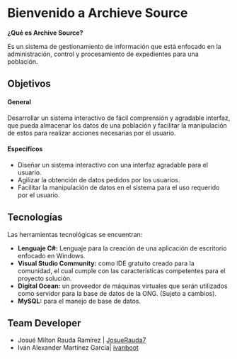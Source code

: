 # Bienvenido a Archieve Source

**¿Qué es Archive Source?**

Es un sistema de gestionamiento de información que está enfocado en la administración, control y procesamiento de expedientes para una población.

## Objetivos

#### General

Desarrollar un sistema interactivo de fácil comprensión y agradable interfaz, que pueda almacenar los datos de una población y facilitar la manipulación de estos para realizar acciones necesarias por el usuario.

#### Específicos

- Diseñar un sistema interactivo con una interfaz agradable para el usuario.
-  Agilizar la obtención de datos pedidos por los usuarios.
- Facilitar la manipulación de datos en el sistema para el uso requerido por el usuario.

## Tecnologías

Las herramientas tecnológicas se encuentran:
- **Lenguaje C#:** Lenguaje para la creación de una aplicación de escritorio enfocado en Windows.
- **Visual Studio Community:** como IDE gratuito creado para la comunidad, el cual cumple con las características competentes para el proyecto solución.
- **Digital Ocean:** un proveedor de máquinas virtuales que serán utilizados como servidor para la base de datos de la ONG. (Sujeto a cambios).
- **MySQL:** para el manejo de base de datos.

## Team Developer

- Josué Milton Rauda Ramírez    |    <a href="https://github.com/JosueRauda7" target="_blank">JosueRauda7</a>
- Iván Alexander Martínez García|    <a href="https://github.com/ivanboot" target="_blank">ivanboot</a>
